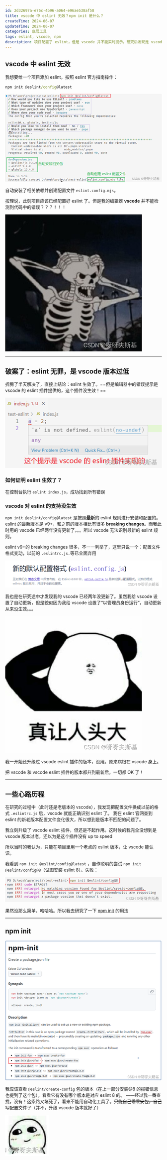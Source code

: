```yaml
---
id: 2d32697a-e76c-4b96-a064-e96ae538af58
title: vscode 中 eslint 无效？npm init 是什么？
createTime: 2024-06-07
updateTime: 2024-06-07
categories: 底层工具
tags: eslint, vscode, npm
description: 项目配置了 eslint，但是 vscode 并不能实时提示。研究后发现是 vscode 版本过旧，不能识别新版 eslint 的配置文件，升级 vscode 和其 eslint 插件即可解决。在此过程中，简单了解了 npm init 的用法。
---
```


## vscode 中 eslint 无效

我想要给一个项目添加 eslint，按照 eslint 官方指南操作：

```cmd
npm init @eslint/config@latest
```

![在这里插入图片描述](..\post-assets\adcf40d0-986b-4311-929b-d6e31d2148eb.png)

自动安装了相关依赖并创建配置文件 `eslint.config.mjs`。

按理说，此刻项目应该已经配置好 eslint 了。但是我的编辑器 **vscode** 并不能检测到代码中的错误？？？！！！

![在这里插入图片描述](..\post-assets\3e8be69c-c1a3-441c-98da-e9f283d93507.png)

---

## 破案了：eslint 无罪，是 vscode 版本过低

折腾了半天解决了，直接上结论：eslint 生效了。==但是编辑器中的错误提示是 vscode 的 eslint 插件提供的，这个插件没生效！==

![在这里插入图片描述](..\post-assets\2309a14e-c880-495b-a819-333290aab7e8.png)

### 如何证明 eslint 生效了？

在控制台执行 `eslint index.js`，成功找到所有错误

### vscode 对 eslint 的支持没生效

`npm init @eslint/config@latest` 是按照**最新**的 eslint 规则进行安装和配置的。eslint 的最新版本是 v9+，和之前的版本相比有很多 **breaking changes**。而我此时用的 vscode 已经两年没有更新了。。。所以 vscode 无法识别最新的 eslint 规则。

eslint v9+的 breaking changes 很多，不一一列举了，这里只说一个：配置文件格式变动，以前的 `.eslintrc.js.`等已全面弃用

![在这里插入图片描述](..\post-assets\bf20d032-666b-4e12-9383-05cf2b7599c2.png)

我也是在研究途中才发现我的 vscode 已经两年没更新了。虽然我给 vscode 设置了自动更新，但是貌似因为我给 vscode 设置了“以管理员身份运行”，自动更新从来没生效。。。

![在这里插入图片描述](..\post-assets\ea1be895-0835-46ab-bd4f-49a7a790ab19.png)

我一开始还升级过 vscode eslint 插件的版本，没用。原来病根在 vscode 身上。

把 vscode 和 vscode eslint 插件的版本都升到最新后，一切都 OK 了！

---

## 一些心路历程

在研究的过程中（此时还是老版本的 vscode），我发现把配置文件换成以前的格式 `.eslintrc.js` 后，vscode 就能正确识别 eslint 了。
我在 eslint 官网查到 eslint 的新老版本配置文件变化很大，所以想到是版本不匹配的问题了。

我立刻升级了 vscode eslint 插件，但还是不起作用。这时候的我完全没想到是 vscode 版本过老，还以为是这个插件没有 up to speed

所以当时的我认为，只能在项目里用一个老点的 eslint 版本，让 vscode 能认识。

我看到 `npm init @eslint/config@latest` ，自作聪明的尝试 `npm init @eslint/config@8`（试图安装 eslint 8）。失败：

![在这里插入图片描述](..\post-assets\092df5d1-ee95-41e9-98c4-67ae86654e79.png)

果然没那么简单，哈哈哈。所以我去研究了一下 [npm init](https://docs.npmjs.com/cli/v10/commands/npm-init) 的用法

---

## npm init

![在这里插入图片描述](..\post-assets\25e8e633-4740-413f-a620-080afa3d1a67.png)

我应该查看 `@eslint/create-config` 包的版本（在上一部分安装@8 的报错信息也提到了这个包），看看它有没有哪个版本是对应 eslint 8 的。
——经过我一番查找，没有！这条路又堵死了，看来不能用自动化工具了。~~只能自己乖乖安包，自己写配置文件了~~（并不，升级 vscode 版本就好了）

![在这里插入图片描述](..\post-assets\1488fd81-e3d9-4cc2-a46c-d28212642597.png)
